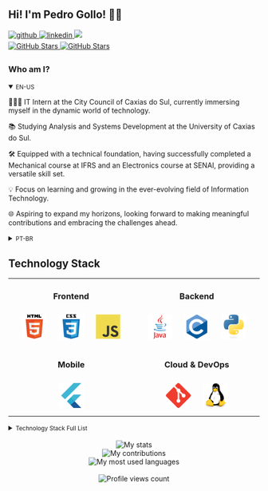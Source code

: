 ## Hi! I'm Pedro Gollo! 👋🏻

<div>
  <a href="https://github.com/pbgollo" target="_blank">
    <img src=https://img.shields.io/badge/github-%2324292e.svg?&style=for-the-badge&logo=github&logoColor=white alt=github style="margin-bottom: 5px;" />
  </a>
  <a href="https://linkedin.com/in/pedro-gollo-a58711234" target="_blank">
    <img src=https://img.shields.io/badge/linkedin-%231E77B5.svg?&style=for-the-badge&logo=linkedin&logoColor=white alt=linkedin style="margin-bottom: 5px;" />
  </a>
  <a href = "mailto:pedrobgollo@gmail.com"><img loading="lazy" src="https://img.shields.io/badge/Gmail-D14836?style=for-the-badge&logo=gmail&logoColor=white" target="_blank"></a>
</div>

<div>
  <a href="https://github.com/pbgollo" target="_blank">
    <img src="https://img.shields.io/github/followers/pbgollo?style=social" alt="GitHub Stars" style="margin-bottom: 5px;" />
  </a>
  <a href="https://github.com/pbgollo" target="_blank">
    <img src="https://img.shields.io/github/stars/pbgollo?style=social" alt="GitHub Stars" style="margin-bottom: 5px;" />
  </a>
</div>

<!-- BIO:START -->

### Who am I?

<details open>
<summary><small>EN-US</small></summary>

👨🏻‍💻 IT Intern at the City Council of Caxias do Sul, currently immersing myself in the dynamic world of technology.

📚 Studying Analysis and Systems Development at the University of Caxias do Sul.

🛠️ Equipped with a technical foundation, having successfully completed a Mechanical course at IFRS and an Electronics course at SENAI, providing a versatile skill set.

💡 Focus on learning and growing in the ever-evolving field of Information Technology.

🌐 Aspiring to expand my horizons, looking forward to making meaningful contributions and embracing the challenges ahead.

</details>

<details>
<summary><small>PT-BR</small></summary>

👨🏻‍💻 Estagiário de TI na Câmara Municipal de Caxias do Sul, atualmente imerso no dinâmico mundo da tecnologia.

📚 Estudante de Análise e Desenvolvimento de Sistemas na Universidade de Caxias do Sul.

🛠️ Equipado com uma base técnica, tendo concluído com sucesso um curso Técnico de Mecânica no IFRS e um curso de Eletrônica no SENAI, proporcionando um conjunto versátil de habilidades.

💡 Foco em aprender e crescer no campo em constante evolução da Tecnologia da Informação.

🌐 Atualmente estou em busca de ampliar os meus horizontes e adquirir novas experiências no mundo da programação.

</details>

<!-- BIO:END -->

<!-- SKILLSET:START -->

## Technology Stack

<table>

<tr>
<td align="center" width="36%" valign="top">

### Frontend

<img style="margin: 10px" src="assets/html5.svg" alt="HTML5" title="HTML5" height="50" />
<img style="margin: 10px" src="assets/css3.svg" alt="CSS3" title="CSS3" height="50" />
<img style="margin: 10px" src="assets/javascript.svg" alt="JavaScript" title="JavaScript" height="50" />

</td>
<td align="center" width="36%" valign="top">

### Backend

<img style="margin: 10px" src="assets/java.svg" alt="Java" title="Java" height="50" /> 
<img style="margin: 10px" src="assets/c-original.svg" alt="C" title="C" height="50" />
<img style="margin: 10px" src="assets/python.svg" alt="Python" title="Python" height="50" />

</td>

</tr>

<tr>

<td align="center" valign="top">

### Mobile

<img style="margin: 10px" src="assets/flutter-original.svg" alt="Flutter" title="Flutter" height="50" />

</td>
<td align="center" valign="top">

### Cloud & DevOps

<img style="margin: 10px" src="assets/git.svg" alt="Git" title="Git" height="50" />
<img style="margin: 10px" src="assets/linux.svg" alt="Linux" title="Linux" height="50" />

</td>
</tr>
</table>


<details>
<summary><small>Technology Stack Full List</small></summary>
<table>

<tr>
<td align="center" width="50%" valign="top">

### Frontend

<img style="margin: 10px" src="assets/html5.svg" alt="HTML5" title="HTML5" height="50" />
<img style="margin: 10px" src="assets/css3.svg" alt="CSS3" title="CSS3" height="50" />
<img style="margin: 10px" src="assets/javascript.svg" alt="JavaScript" title="JavaScript" height="50" />
<img style="margin: 10px" src="assets/reactjs.svg" alt="React" title="React" height="50" />

</td>
<td align="center" valign="top">

### Backend

<img style="margin: 10px" src="assets/javascript.svg" alt="JavaScript" title="JavaScript" height="50" />
<img style="margin: 10px" src="assets/java.svg" alt="Java" title="Java" height="50" />
<img style="margin: 10px" src="assets/php.svg" alt="PHP" title="PHP" height="50" />
<img style="margin: 10px" src="assets/python.svg" alt="Python" title="Python" height="50" />

</td>
</tr>

<tr>
<td align="center" valign="top">

### Tools & IDEs

<img style="margin: 10px" src="assets/github-desktop.svg" alt="GitHub Desktop" title="GitHub Desktop" height="50" />
<img style="margin: 10px" src="assets/visual-studio-code.svg" alt="Visual Studio Code" title="Visual Studio Code" height="50" />
<img style="margin: 10px" src="assets/Eclipse-Dark.svg" alt="Eclipse" title="Eclipse" height="50" />

</td>
<td align="center" valign="top">

### Database

<img style="margin: 10px" src="assets/mysql.svg" alt="MySQL" title="MySQL" height="50" />

</td>
</tr>

<tr>
<td align="center" valign="top">

### Mobile

<img style="margin: 10px" src="assets/android.svg" alt="Android" title="Android" height="50" />
<img style="margin: 10px" src="assets/flutter-original.svg" alt="Flutter" title="Flutter" height="50" />
<img style="margin: 10px" src="assets/java.svg" alt="Java" title="Java" height="50" />

</td>
<td align="center" valign="top">

### Cloud & DevOps

<img style="margin: 10px" src="assets/git.svg" alt="Git" title="Git" height="50" />
<img style="margin: 10px" src="assets/linux.svg" alt="Linux" title="Linux" height="50" />

</td>
</tr>

<tr>
<td align="center" valign="top">

### Hardware

<img style="margin: 10px" src="assets/arduino.svg" alt="Arduino" title="Arduino" height="50" />

</td>
<td align="center" valign="top">

### AI

<img style="margin: 10px" src="assets/python.svg" alt="Python" title="Python" height="50" />

</td>
</tr>

<tr>
<td align="center" valign="top">

### Started with

<img style="margin: 10px" src="assets/java.svg" alt="Java" title="Java" height="50" /> 
<img style="margin: 10px" src="assets/c-original.svg" alt="C" title="C" height="50" />

</td>
<td align="center" valign="top">

### Want to learn
<img style="margin: 10px" src="assets/R-Dark.svg" alt="R" title="R" height="50" />
<img style="margin: 10px" src="assets/docker.svg" alt="Docker" title="Docker" height="50" />

</td>
</tr>

</table>
</details>

<br/>

<!-- SKILLSET:END -->


<!-- STATS:START -->

<div align="center">
    <img src="https://github-readme-stats-git-masterrstaa-rickstaa.vercel.app/api/?username=pbgollo&theme=dracula&?theme=dark&show_icons=true%count_private=true&include_all_commits=true" alt="My stats" />
</div>
<div align="center">
    <img src="https://github-readme-streak-stats.herokuapp.com?user=pbgollo&theme=dracula" alt="My contributions" />
</div>
<div align="center">
    <img src="https://github-readme-stats-git-masterrstaa-rickstaa.vercel.app/api/top-langs/?username=pbgollo&show_icons=true&langs_count=10&layout=compact&theme=dracula&count_private=true&hide=shaderlab,rpc,glsl,hlsl,cmake,asp" alt="My most used languages" />
</div>

<!-- STATS:END -->

<br />

<!-- VIEW-COUNT:START -->

<div align="center">
    <img src="https://komarev.com/ghpvc/?username=pbgollo&&style=flat-square" alt="Profile views count"/>
</div>

<!-- VIEW-COUNT:END -->
